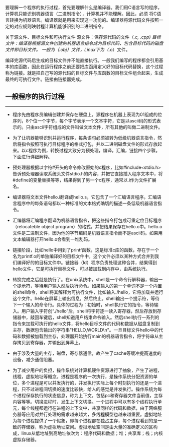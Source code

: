 要理解一个程序的执行过程，首先要理解什么是编译器。我们用C语言写的程序，计算机只能识别机器语言（二进制指令），计算机并不能理解。因此，必须 将C语言转换为机器语言。编译器就是用来实现这一功能的。编译器将源代码文件按照一定的对应规则映射程计算机能够识别的二进制指令。

关于源文件、目标文件和可执行文件
源文件：保存源代码的文件（*.c, *.cpp)
目标文件：编译器根据源文件创建的机器语言指令成为目标代码，包含目标代码的磁盘文件即目标文件。
 一般为（*.obj）文件，Linux下为（*.o）文件。

编译完源代码后生成的目标文件并不能直接执行。一般我们编写的程序都会引用基本的库函数，因此在运行程序之前还要把库函用定义好的目标代码替换，这个过程称为链接。就是把自己写的源代码的目标文件与库函数的目标文件组合起来，生成最终的可执行文件。链接由链接器完成。

## **一般程序的执行过程**
---

- 程序先由程序员编辑创建并保存在硬盘上，源程序在机器上表现为01组成的位序列，8个位一个字节，每个字节表示一个文本字符，它是以ascii码的形式表示的。只由ascii字符组成的文件叫做文本文件，所有其他的叫做二进制文件。

- 为了让机器能够识别并运行程序，每条语句必须被转为低级机器语言指令，然后将指令按照可执行目标程序的格式打包，并以二进制磁盘文件的形式存放起来。以c程序为例，转换过程大致分为预处理，编译，汇编，链接四个步骤。下面进行详细解释。

- 预处理器根据以字符#开头的命令修改原始的c程序，比如#include<stdio.h>告诉预处理器读取系统头文件stdio.h的内容，并把它直接插入程序文本中，将#define的变量替换等等，结果得到了另一个c程序，通常以.i作为文件扩展名。

- 编译器将文本文件hello.i翻译成hello.s，它包含了一个汇编语言程序。汇编语言程序中的每条语句都以一种标准的文本格式确切的描述一条低级机器语言指令。

- 汇编器将汇编程序翻译为机器语言指令，把这些指令打包成可重定位目标程序（relocateble object program）的格式，并把结果保存在hello.o中。hello.o文件是二进制文件，因为他的字节编码是机器语言指令而不是ascii码。如果用文本编辑器打开hello.o会看到一堆乱码。

- 链接阶段，比如hello中用到了printf函数，这是标准c库的函数，存在于一个名为printf.o的单独编译好的目标文件中，这个文件必须以某种方式合并到我们编译好的的目标文件中。链接器（ld）程序负责处理这种合并，结果得到hello文件，它是可执行目标文件，可以被加载到内存中，由系统执行。

- 转换完成之后就是执行了。在unix系统中，shell是一个命令行解释器，输出一个提示符，等待用户输入然后执行命令。如果输入的第一个单词不是一个内置的shell命令，shell将其解释为可执行文件，比如输入./hello，它将加载并运行这个文件。hello在屏幕上输出信息，然后终止。shell输出一个提示符，等待下一个输入的命令行。具体的过程为：初始时，shell执行它的指令，等待输入。用户输入字符创“./hello”后，shell将字符逐一读入寄存器，然后存放到存储器中，敲回车键后，shell知道用户结束命令输入。然后shell执行一系列的指令来加载可执行的hello文件，将hello目标文件的代码和数据从磁盘复制到主存，数据包含输出的字符串"HELLO,WORLD\n"。一旦目标文件hello中的代码和数据被加载到主存，处理器开始执行main的机器语言指令，将字符串从主存拷贝到寄存器，并输出到屏幕上。

- 由于涉及大量的主存，磁盘，寄存器通信，故产生了cache等缓冲提高速度的设备，减少通信阻塞。

- 为了减少用户的负担，操作系统对计算机硬件资源进行了抽象，产生了进程，线程，虚拟地址等概念。进程是程序的一次执行，是操作系统分配资源的单位，多个进程是可以并发执行的，并发执行实际上每个时刻执行的还是一个进程，只不过进程间切换的速度比较快，给人的感觉是并发执行。操作系统为每个进程保存执行的状态信息，称为上下文，包括pc和寄存器文件当前值，主存内容等等。切换进程时，发生上下文切换。一个进程中可以有多个线程执行单元，每个线程都运行在进程的上下文中，共享同样的代码和数据，由于网络服务器等应用对并行处理的需求越来越大，多线程模型也越来越重要。虚拟地址为每个进程提供了一个假象，即每个进程都在独占主存，每个进程看到的是一致的存储器，称为虚拟地址空间。虚拟地址空间是由大量的准确定义的区构成，linux从低地址到高地址依次为：程序代码和数据；堆；共享库；栈；内核虚拟存储器。